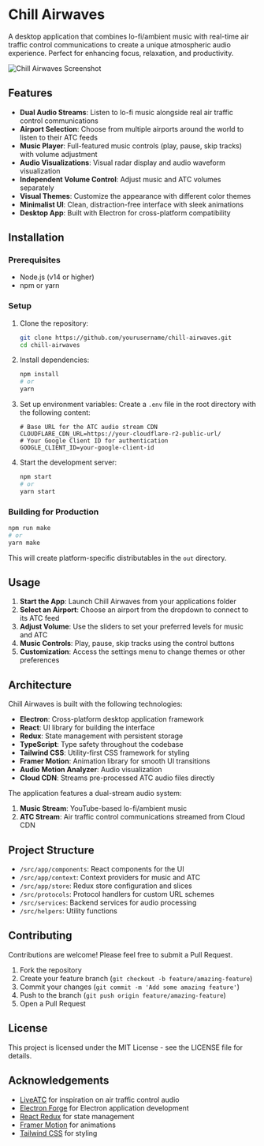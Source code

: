 # Chill Airwaves

A desktop application that combines lo-fi/ambient music with real-time air traffic control communications to create a unique atmospheric audio experience. Perfect for enhancing focus, relaxation, and productivity.

![Chill Airwaves Screenshot](https://placeholder-for-app-screenshot.png)

## Features

- **Dual Audio Streams**: Listen to lo-fi music alongside real air traffic control communications
- **Airport Selection**: Choose from multiple airports around the world to listen to their ATC feeds
- **Music Player**: Full-featured music controls (play, pause, skip tracks) with volume adjustment
- **Audio Visualizations**: Visual radar display and audio waveform visualization
- **Independent Volume Control**: Adjust music and ATC volumes separately
- **Visual Themes**: Customize the appearance with different color themes
- **Minimalist UI**: Clean, distraction-free interface with sleek animations
- **Desktop App**: Built with Electron for cross-platform compatibility

## Installation

### Prerequisites

- Node.js (v14 or higher)
- npm or yarn

### Setup

1. Clone the repository:

   ```bash
   git clone https://github.com/yourusername/chill-airwaves.git
   cd chill-airwaves
   ```

2. Install dependencies:

   ```bash
   npm install
   # or
   yarn
   ```

3. Set up environment variables:
   Create a `.env` file in the root directory with the following content:

   ```dotenv
   # Base URL for the ATC audio stream CDN
   CLOUDFLARE_CDN_URL=https://your-cloudflare-r2-public-url/
   # Your Google Client ID for authentication
   GOOGLE_CLIENT_ID=your-google-client-id
   ```

4. Start the development server:
   ```bash
   npm start
   # or
   yarn start
   ```

### Building for Production

```bash
npm run make
# or
yarn make
```

This will create platform-specific distributables in the `out` directory.

## Usage

1. **Start the App**: Launch Chill Airwaves from your applications folder
2. **Select an Airport**: Choose an airport from the dropdown to connect to its ATC feed
3. **Adjust Volume**: Use the sliders to set your preferred levels for music and ATC
4. **Music Controls**: Play, pause, skip tracks using the control buttons
5. **Customization**: Access the settings menu to change themes or other preferences

## Architecture

Chill Airwaves is built with the following technologies:

- **Electron**: Cross-platform desktop application framework
- **React**: UI library for building the interface
- **Redux**: State management with persistent storage
- **TypeScript**: Type safety throughout the codebase
- **Tailwind CSS**: Utility-first CSS framework for styling
- **Framer Motion**: Animation library for smooth UI transitions
- **Audio Motion Analyzer**: Audio visualization
- **Cloud CDN**: Streams pre-processed ATC audio files directly

The application features a dual-stream audio system:

1. **Music Stream**: YouTube-based lo-fi/ambient music
2. **ATC Stream**: Air traffic control communications streamed from Cloud CDN

## Project Structure

- `/src/app/components`: React components for the UI
- `/src/app/context`: Context providers for music and ATC
- `/src/app/store`: Redux store configuration and slices
- `/src/protocols`: Protocol handlers for custom URL schemes
- `/src/services`: Backend services for audio processing
- `/src/helpers`: Utility functions

## Contributing

Contributions are welcome! Please feel free to submit a Pull Request.

1. Fork the repository
2. Create your feature branch (`git checkout -b feature/amazing-feature`)
3. Commit your changes (`git commit -m 'Add some amazing feature'`)
4. Push to the branch (`git push origin feature/amazing-feature`)
5. Open a Pull Request

## License

This project is licensed under the MIT License - see the LICENSE file for details.

## Acknowledgements

- [LiveATC](https://www.liveatc.net/) for inspiration on air traffic control audio
- [Electron Forge](https://www.electronforge.io/) for Electron application development
- [React Redux](https://react-redux.js.org/) for state management
- [Framer Motion](https://www.framer.com/motion/) for animations
- [Tailwind CSS](https://tailwindcss.com/) for styling
